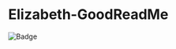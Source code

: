 # Elizabeth-GoodReadMe

![Badge](https://w0.pngwave.com/png/350/246/sailor-neptune-sailor-uranus-sailor-moon-sailor-jupiter-sailor-mercury-sailor-moon-png-clip-art.png)